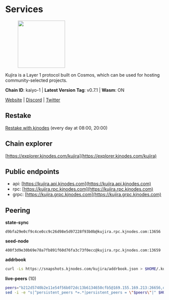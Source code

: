 # Services

<figure><img src="https://raw.githubusercontent.com/kj89/testnet_manuals/main/pingpub/logos/kujira.png" width="150" alt=""><figcaption></figcaption></figure>

Kujira is a Layer 1 protocol built on Cosmos, which can be used for  hosting community-selected projects.

**Chain ID**: kaiyo-1 | **Latest Version Tag**: v0.7.1 | **Wasm**: ON

[Website](https://kujira.app) | [Discord](https://discord.gg/teamkujira) | [Twitter](https://twitter.com/TeamKujira)

## Restake

[Restake with kjnodes](https://restake.app/kujira/kujiravaloper1tnuqj73jfn3724lqz34c27tuv80nv336sadqym) (every day at 08:00, 20:00)
## Chain explorer
[https://explorer.kjnodes.com/kujira](https://explorer.kjnodes.com/kujira)

## Public endpoints

* api: [https://kujira.api.kjnodes.com](https://kujira.api.kjnodes.com)
* rpc: [https://kujira.rpc.kjnodes.com](https://kujira.rpc.kjnodes.com)
* grpc: [https://kujira.grpc.kjnodes.com](https://kujira.grpc.kjnodes.com)

## Peering

**state-sync**

```text
d9bfa29e0cf9c4ce0cc9c26d98e5d97228f93b0b@kujira.rpc.kjnodes.com:13656
```

**seed-node**

```text
400f3d9e30b69e78a7fb891f60d76fa3c73f0ecc@kujira.rpc.kjnodes.com:13659
```

**addrbook**
```bash
curl -Ls https://snapshots.kjnodes.com/kujira/addrbook.json > $HOME/.kujira/config/addrbook.json
```

**live-peers** (10)
```bash
peers="b212d5740b2e11e54f56b072dc13b6134650cfb5@169.155.169.213:26656,d3427d444b6909529d73025fe32a73dfea7b90d1@148.251.85.115:26656,c1a740841a6dc0b56730e975b1a4aa2d8c73b204@65.108.237.233:29656,eb9742d81b436b95e324816794229a9efdaf8ea8@142.132.155.170:26656,3a7733d4b670a672db326bd6e5f8ae37e14a3dbd@138.201.226.227:26656,b802fbfb83d6400639f17f2883f30a46ee6b05ad@51.210.223.185:32095,fa57c7c253be46ad9f696ee2f2c1d72cbc6a1591@146.59.52.135:31095,e751b31b5444ed4a7489a456be805c736756eeb8@195.3.223.19:26656,26d19e5b3f3a5ebafe827dabca4ef008d9c5e6fd@168.119.15.94:26656,d9bfa29e0cf9c4ce0cc9c26d98e5d97228f93b0b@65.109.88.38:13656"
sed -i -e "s|^persistent_peers *=.*|persistent_peers = \"$peers\"|" $HOME/.kujira/config/config.toml
```
